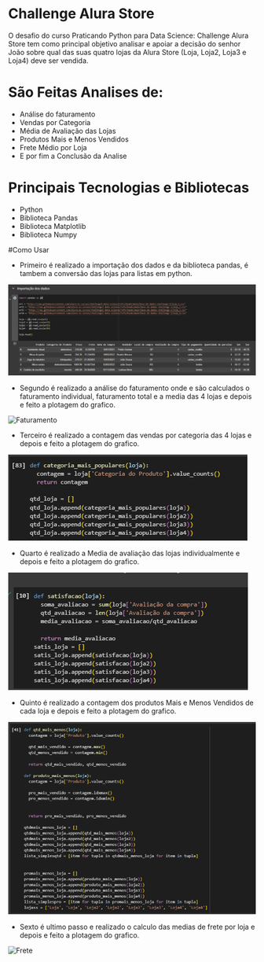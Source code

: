 # Challenge Alura Store

O desafio do curso Praticando Python para Data Science: Challenge Alura Store tem como principal objetivo analisar e apoiar a decisão do senhor João sobre qual das suas quatro lojas da Alura Store (Loja, Loja2, Loja3 e Loja4) deve ser vendida.


# São Feitas Analises de:

- Análise do faturamento
- Vendas por Categoria
- Média de Avaliação das Lojas
- Produtos Mais e Menos Vendidos
- Frete Médio por Loja
- E por fim a Conclusão da Analise

# Principais Tecnologias e Bibliotecas
- Python
- Biblioteca Pandas
- Biblioteca Matplotlib
- Biblioteca Numpy

#Como Usar
- Primeiro é realizado a importação dos dados e da biblioteca pandas, é tambem a conversão das lojas para listas em python.
<img src='img_readme/Importação dos dados.png' alt='Dados'>

- Segundo é realizado a análise do faturamento onde e são calculados o faturamento individual, faturamento total e a media das 4 lojas e depois e feito a plotagem do grafico.
<img src='img_readme/Análise do faturamento_readme.png' alt='Faturamento'>

- Terceiro é realizado a contagem das vendas por categoria das 4 lojas e depois e feito a plotagem do grafico.
<img src='img_readme/Vendas por Categoria_readme.png' alt='Vendas'>

- Quarto é realizado a Media de avaliação das lojas individualmente e depois e feito a plotagem do grafico.
<img src='img_readme/Média de Avaliação das Lojas_readme.png' alt='Avaliação'>

- Quinto é realizado a contagem dos produtos Mais e Menos Vendidos de cada loja e depois e feito a plotagem do grafico.
<img src='img_readme/Produtos Mais e Menos Vendidos_readme.png' alt='Mais_Menos'>

- Sexto é ultimo passo e realizado o calculo das medias de frete por loja e depois e feito a plotagem do grafico.
<img src='img_readme/Frete Médio por Loja_readme.png' alt='Frete'>
